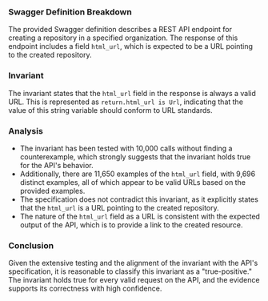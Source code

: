 ### Swagger Definition Breakdown
The provided Swagger definition describes a REST API endpoint for creating a repository in a specified organization. The response of this endpoint includes a field `html_url`, which is expected to be a URL pointing to the created repository.

### Invariant
The invariant states that the `html_url` field in the response is always a valid URL. This is represented as `return.html_url is Url`, indicating that the value of this string variable should conform to URL standards.

### Analysis
- The invariant has been tested with 10,000 calls without finding a counterexample, which strongly suggests that the invariant holds true for the API's behavior.
- Additionally, there are 11,650 examples of the `html_url` field, with 9,696 distinct examples, all of which appear to be valid URLs based on the provided examples.
- The specification does not contradict this invariant, as it explicitly states that the `html_url` is a URL pointing to the created repository.
- The nature of the `html_url` field as a URL is consistent with the expected output of the API, which is to provide a link to the created resource.

### Conclusion
Given the extensive testing and the alignment of the invariant with the API's specification, it is reasonable to classify this invariant as a "true-positive." The invariant holds true for every valid request on the API, and the evidence supports its correctness with high confidence.
